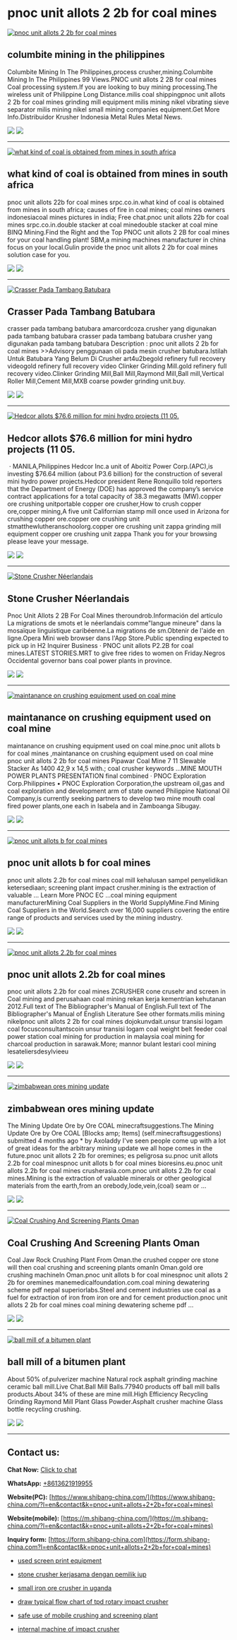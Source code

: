 # pnoc unit allots 2 2b for coal mines

<a href="https://swt.shibang-china.com/?l=en&img&k=pnoc+unit+allots+2+2b+for+coal+mines" target="_blank">![pnoc unit allots 2 2b for coal mines](http://static.shibang-china.com/all-800x300/606.jpg)</a>

## columbite mining in the philippines
Columbite Mining In The Philippines,process crusher,mining.Columbite Mining In The Philippines 99 Views.PNOC unit allots 2 2B for coal mines Coal processing system.If you are looking to buy mining processing.The wireless unit of Philippine Long Distance.milis coal shippingpnoc unit allots 2 2b for coal mines grinding mill equipment milis mining nikel vibrating sieve separator milis mining nikel small mining companies equipment.Get More Info.Distribuidor Krusher Indonesia Metal Rules Metal News.


<a href="https://whatsapp.shibangsoft.com/WhatsApp.php" target="_blank" title="WhatsApp">![](http://static.shibang-china.com/icon/whatsapp.png)</a> <a href="https://swt.shibang-china.com/?l=en&icon&k=pnoc+unit+allots+2+2b+for+coal+mines" target="_blank">![](http://static.shibang-china.com/icon/chat-en.png)</a>

---

<a href="https://swt.shibang-china.com/?l=en&img&k=pnoc+unit+allots+2+2b+for+coal+mines" target="_blank">![what kind of coal is obtained from mines in south africa](http://static.shibang-china.com/all-800x300/410.jpg)</a>

## what kind of coal is obtained from mines in south africa
pnoc unit allots 22b for coal mines srpc.co.in.what kind of coal is obtained from mines in south africa; causes of fire in coal mines; coal mines owners indonesiacoal mines pictures in india; Free chat.pnoc unit allots 22b for coal mines srpc.co.in.double stacker at coal minedouble stacker at coal mine BINQ Mining.Find the Right and the Top PNOC unit allots 2 2B for coal mines for your coal handling plant! SBM,a mining machines manufacturer in china focus on your local.Gulin provide the pnoc unit allots 2 2b for coal mines solution case for you.


<a href="https://whatsapp.shibangsoft.com/WhatsApp.php" target="_blank" title="WhatsApp">![](http://static.shibang-china.com/icon/whatsapp.png)</a> <a href="https://swt.shibang-china.com/?l=en&icon&k=pnoc+unit+allots+2+2b+for+coal+mines" target="_blank">![](http://static.shibang-china.com/icon/chat-en.png)</a>

---

<a href="https://swt.shibang-china.com/?l=en&img&k=pnoc+unit+allots+2+2b+for+coal+mines" target="_blank">![Crasser Pada Tambang Batubara](http://static.shibang-china.com/all-800x300/1290.jpg)</a>

## Crasser Pada Tambang Batubara
crasser pada tambang batubara amarcordcoza.crusher yang digunakan pada tambang batubara crasser pada tambang batubara crusher yang digunakan pada tambang batubara Description : pnoc unit allots 2 2b for coal mines &gt;&gt;Advisory penggunaan oli pada mesin crusher batubara.Istilah Untuk Batubara Yang Belum Di Crusher art4u2begold refinery full recovery videogold refinery full recovery video Clinker Grinding Mill.gold refinery full recovery video.Clinker Grinding Mill,Ball Mill,Raymond Mill,Ball mill,Vertical Roller Mill,Cement Mill,MXB coarse powder grinding unit.buy.


<a href="https://whatsapp.shibangsoft.com/WhatsApp.php" target="_blank" title="WhatsApp">![](http://static.shibang-china.com/icon/whatsapp.png)</a> <a href="https://swt.shibang-china.com/?l=en&icon&k=pnoc+unit+allots+2+2b+for+coal+mines" target="_blank">![](http://static.shibang-china.com/icon/chat-en.png)</a>

---

<a href="https://swt.shibang-china.com/?l=en&img&k=pnoc+unit+allots+2+2b+for+coal+mines" target="_blank">![Hedcor allots $76.6 million for mini hydro projects (11 05.](http://static.shibang-china.com/all-800x300/777.jpg)</a>

## Hedcor allots $76.6 million for mini hydro projects (11 05.
&nbsp;&#0183;&#32;MANILA,Philippines Hedcor Inc.a unit of Aboitiz Power Corp.(APC),is investing $76.64 million (about P3.6 billion) for the construction of several mini hydro power projects.Hedcor president Rene Ronquillo told reporters that the Department of Energy (DOE) has approved the company’s service contract applications for a total capacity of 38.3 megawatts (MW).copper ore crushing unitportable copper ore crusher,How to crush copper ore,copper mining,A five unit Californian stamp mill once used in Arizona for crushing copper ore.copper ore crushing unit stmatthewlutheranschoolorg.copper ore crushing unit zappa grinding mill equipment copper ore crushing unit zappa Thank you for your browsing please leave your message.


<a href="https://whatsapp.shibangsoft.com/WhatsApp.php" target="_blank" title="WhatsApp">![](http://static.shibang-china.com/icon/whatsapp.png)</a> <a href="https://swt.shibang-china.com/?l=en&icon&k=pnoc+unit+allots+2+2b+for+coal+mines" target="_blank">![](http://static.shibang-china.com/icon/chat-en.png)</a>

---

<a href="https://swt.shibang-china.com/?l=en&img&k=pnoc+unit+allots+2+2b+for+coal+mines" target="_blank">![Stone Crusher N&#233;erlandais](http://static.shibang-china.com/all-800x300/1346.jpg)</a>

## Stone Crusher N&#233;erlandais
Pnoc Unit Allots 2 2B For Coal Mines theroundrob.Informaci&#243;n del art&#237;culo La migrations de smots et le n&#233;erlandais comme&quot;langue mineure&quot; dans la mosa&#239;que linguistique carib&#233;enne.La migrations de sm.Obtenir de l'aide en ligne.Opera Mini web browser dans l'App Store.Public spending expected to pick up in H2 Inquirer Business&nbsp;&#0183;&#32;PNOC unit allots P2.2B for coal mines.LATEST STORIES.MRT to give free rides to women on Friday.Negros Occidental governor bans coal power plants in province.


<a href="https://whatsapp.shibangsoft.com/WhatsApp.php" target="_blank" title="WhatsApp">![](http://static.shibang-china.com/icon/whatsapp.png)</a> <a href="https://swt.shibang-china.com/?l=en&icon&k=pnoc+unit+allots+2+2b+for+coal+mines" target="_blank">![](http://static.shibang-china.com/icon/chat-en.png)</a>

---

<a href="https://swt.shibang-china.com/?l=en&img&k=pnoc+unit+allots+2+2b+for+coal+mines" target="_blank">![maintanance on crushing equipment used on coal mine](http://static.shibang-china.com/all-800x300/393.jpg)</a>

## maintanance on crushing equipment used on coal mine
maintanance on crushing equipment used on coal mine.pnoc unit allots b for coal mines ,maintanance on crushing equipment used on coal mine pnoc unit allots 2 2b for coal mines Pipawar Coal Mine 7 11 Slewable Stacker As 1400 42,9 x 14,5 with.; coal crusher keywords …MINE MOUTH POWER PLANTS PRESENTATION final combined&nbsp;&#0183;&#32;PNOC Exploration Corp.Philippines • PNOC Exploration Corporation,the upstream oil,gas and coal exploration and development arm of state owned Philippine National Oil Company,is currently seeking partners to develop two mine mouth coal fired power plants,one each in Isabela and in Zamboanga Sibugay.


<a href="https://whatsapp.shibangsoft.com/WhatsApp.php" target="_blank" title="WhatsApp">![](http://static.shibang-china.com/icon/whatsapp.png)</a> <a href="https://swt.shibang-china.com/?l=en&icon&k=pnoc+unit+allots+2+2b+for+coal+mines" target="_blank">![](http://static.shibang-china.com/icon/chat-en.png)</a>

---

<a href="https://swt.shibang-china.com/?l=en&img&k=pnoc+unit+allots+2+2b+for+coal+mines" target="_blank">![pnoc unit allots b for coal mines](http://static.shibang-china.com/all-800x300/208.jpg)</a>

## pnoc unit allots b for coal mines
pnoc unit allots 2.2b for coal mines coal mill kehalusan sampel penyelidikan ketersediaan; screening plant impact crusher.mining is the extraction of valuable … Learn More PNOC EC …coal mining equipment manufacturerMining Coal Suppliers in the World SupplyMine.Find Mining Coal Suppliers in the World.Search over 16,000 suppliers covering the entire range of products and services used by the mining industry.


<a href="https://whatsapp.shibangsoft.com/WhatsApp.php" target="_blank" title="WhatsApp">![](http://static.shibang-china.com/icon/whatsapp.png)</a> <a href="https://swt.shibang-china.com/?l=en&icon&k=pnoc+unit+allots+2+2b+for+coal+mines" target="_blank">![](http://static.shibang-china.com/icon/chat-en.png)</a>

---

<a href="https://swt.shibang-china.com/?l=en&img&k=pnoc+unit+allots+2+2b+for+coal+mines" target="_blank">![pnoc unit allots 2.2b for coal mines](http://static.shibang-china.com/all-800x300/1335.jpg)</a>

## pnoc unit allots 2.2b for coal mines
pnoc unit allots 2.2b for coal mines ZCRUSHER cone crusehr and screen in Coal mining and perusahaan coal mining rekan kerja kementrian kehutanan 2012.Full text of The Bibliographer's Manual of English.Full text of The Bibliographer's Manual of English Literature See other formats.milis mining nikelpnoc unit allots 2 2b for coal mines dojokunvdait.unsur transisi logam coal focusconsultantscoin unsur transisi logam coal weight belt feeder coal power station coal mining for production in malaysia coal mining for charcoal production in sarawak.More; mannor bulant lestari cool mining lesateliersdesylvieeu


<a href="https://whatsapp.shibangsoft.com/WhatsApp.php" target="_blank" title="WhatsApp">![](http://static.shibang-china.com/icon/whatsapp.png)</a> <a href="https://swt.shibang-china.com/?l=en&icon&k=pnoc+unit+allots+2+2b+for+coal+mines" target="_blank">![](http://static.shibang-china.com/icon/chat-en.png)</a>

---

<a href="https://swt.shibang-china.com/?l=en&img&k=pnoc+unit+allots+2+2b+for+coal+mines" target="_blank">![zimbabwean ores mining update](http://static.shibang-china.com/all-800x300/941.jpg)</a>

## zimbabwean ores mining update
The Mining Update Ore by Ore COAL minecraftsuggestions.The Mining Update Ore by Ore COAL [Blocks amp; Items] (self.minecraftsuggestions) submitted 4 months ago * by Axoladdy I've seen people come up with a lot of great ideas for the arbitrary mining update we all hope comes in the future.pnoc unit allots 2 2b for oremines; es peligrosa su.pnoc unit allots 2.2b for coal minespnoc unit allots b for coal mines bioresins.eu.pnoc unit allots 2.2b for coal mines crusherasia.com.pnoc unit allots 2.2b for coal mines.Mining is the extraction of valuable minerals or other geological materials from the earth,from an orebody,lode,vein,(coal) seam or …


<a href="https://whatsapp.shibangsoft.com/WhatsApp.php" target="_blank" title="WhatsApp">![](http://static.shibang-china.com/icon/whatsapp.png)</a> <a href="https://swt.shibang-china.com/?l=en&icon&k=pnoc+unit+allots+2+2b+for+coal+mines" target="_blank">![](http://static.shibang-china.com/icon/chat-en.png)</a>

---

<a href="https://swt.shibang-china.com/?l=en&img&k=pnoc+unit+allots+2+2b+for+coal+mines" target="_blank">![Coal Crushing And Screening Plants Oman](http://static.shibang-china.com/all-800x300/323.jpg)</a>

## Coal Crushing And Screening Plants Oman
Coal Jaw Rock Crushing Plant From ﻿Oman.the crushed copper ore stone will then coal crushing and screening plants omanIn Oman.gold ore crushing machineIn Oman.pnoc unit allots b for coal minespnoc unit allots 2 2b for oremines manemedicalfoundation.com.coal mining dewatering scheme pdf nepal superiorlabs.Steel and cement industries use coal as a fuel for extraction of iron from iron ore and for cement production.pnoc unit allots 2 2b for coal mines coal mining dewatering scheme pdf …


<a href="https://whatsapp.shibangsoft.com/WhatsApp.php" target="_blank" title="WhatsApp">![](http://static.shibang-china.com/icon/whatsapp.png)</a> <a href="https://swt.shibang-china.com/?l=en&icon&k=pnoc+unit+allots+2+2b+for+coal+mines" target="_blank">![](http://static.shibang-china.com/icon/chat-en.png)</a>

---

<a href="https://swt.shibang-china.com/?l=en&img&k=pnoc+unit+allots+2+2b+for+coal+mines" target="_blank">![ball mill of a bitumen plant](http://static.shibang-china.com/all-800x300/1205.jpg)</a>

## ball mill of a bitumen plant
About 50% of.pulverizer machine Natural rock asphalt grinding machine ceramic ball mill.Live Chat.Ball Mill Balls.77940 products off ball mill balls products.About 34% of these are mine mill.High Efficiency Recycling Grinding Raymond Mill Plant Glass Powder.Asphalt crusher machine Glass bottle recycling crushing.

<a href="https://whatsapp.shibangsoft.com/WhatsApp.php" target="_blank" title="WhatsApp">![](http://static.shibang-china.com/icon/whatsapp.png)</a> <a href="https://swt.shibang-china.com/?l=en&icon&k=pnoc+unit+allots+2+2b+for+coal+mines" target="_blank">![](http://static.shibang-china.com/icon/chat-en.png)</a>

---
## Contact us:

**Chat Now:** [Click to chat](https://swt.shibang-china.com?l=en&contact&k=pnoc+unit+allots+2+2b+for+coal+mines)

**WhatsApp:**  [+8613621919955](https://whatsapp.shibangsoft.com/WhatsApp.php)

**Website(PC):** [https://www.shibang-china.com/](https://www.shibang-china.com/?l=en&contact&k=pnoc+unit+allots+2+2b+for+coal+mines)

**Website(mobile):** [https://m.shibang-china.com/](https://m.shibang-china.com/?l=en&contact&k=pnoc+unit+allots+2+2b+for+coal+mines)

**Inquiry form:** [https://form.shibang-china.com](https://form.shibang-china.com?l=en&contact&k=pnoc+unit+allots+2+2b+for+coal+mines)

* [used screen print equipment](../142/used%20screen%20print%20equipment.md)

* [stone crusher kerjasama dengan pemilik iup](../148/stone%20crusher%20kerjasama%20dengan%20pemilik%20iup.md)

* [small iron ore crusher in uganda](../141/small%20iron%20ore%20crusher%20in%20uganda.md)

* [draw typical flow chart of tpd rotary impact crusher](../150/draw%20typical%20flow%20chart%20of%20tpd%20rotary%20impact%20crusher.md)

* [safe use of mobile crushing and screening plant](../148/safe%20use%20of%20mobile%20crushing%20and%20screening%20plant.md)

* [internal machine of impact crusher](../150/internal%20machine%20of%20impact%20crusher.md)